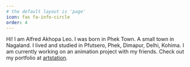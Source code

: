 ```yaml
---
# the default layout is 'page'
icon: fas fa-info-circle
order: 4
---
```


<!-- > Add Markdown syntax content to file `_tabs/about.md`{: .filepath } and it will show up on this page.
{: .prompt-tip } -->

Hi! I am Alfred Akhopa Leo. I was born in Phek Town. A small town in Nagaland. I lived and studied in Pfutsero, Phek, Dimapur, Delhi, Kohima.
I am currently working on an animation project with my friends.
Check out my portfolio at [artstation](https://alfredakhopaleo.artstation.com).